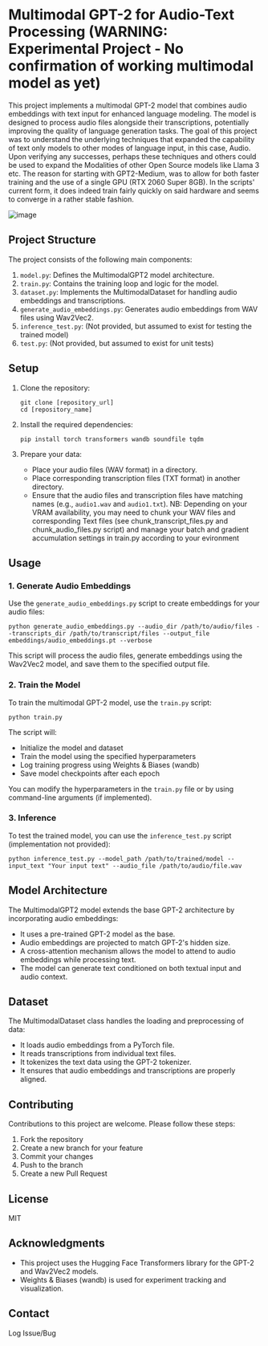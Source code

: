 # Multimodal GPT-2 for Audio-Text Processing (WARNING: Experimental Project - No confirmation of working multimodal model as yet)

This project implements a multimodal GPT-2 model that combines audio embeddings with text input for enhanced language modeling. The model is designed to process audio files alongside their transcriptions, potentially improving the quality of language generation tasks.
The goal of this project was to understand the underlying techniques that expanded the capability of text only models to other modes of language input, in this case, Audio. Upon verifying any successes, perhaps these techniques and others could be used to expand the 
Modalities of other Open Source models like Llama 3 etc. The reason for starting with GPT2-Medium, was to allow for both faster training and the use of a single GPU (RTX 2060 Super 8GB). In the scripts' current form, it does indeed train fairly quickly on said hardware and seems to converge in a rather stable fashion. 

![image](https://github.com/user-attachments/assets/07bd9008-221b-43f8-acc6-de9a99197706)



## Project Structure

The project consists of the following main components:  

1. `model.py`: Defines the MultimodalGPT2 model architecture.
2. `train.py`: Contains the training loop and logic for the model.
3. `dataset.py`: Implements the MultimodalDataset for handling audio embeddings and transcriptions.
4. `generate_audio_embeddings.py`: Generates audio embeddings from WAV files using Wav2Vec2.
5. `inference_test.py`: (Not provided, but assumed to exist for testing the trained model)
6. `test.py`: (Not provided, but assumed to exist for unit tests)

## Setup

1. Clone the repository:
   ```
   git clone [repository_url]
   cd [repository_name]
   ```

2. Install the required dependencies:
   ```
   pip install torch transformers wandb soundfile tqdm
   ```

3. Prepare your data:
   - Place your audio files (WAV format) in a directory. 
   - Place corresponding transcription files (TXT format) in another directory.
   - Ensure that the audio files and transcription files have matching names (e.g., `audio1.wav` and `audio1.txt`).
    NB: Depending on your VRAM availability, you may need to chunk your WAV files
     and corresponding Text files (see chunk_transcript_files.py and chunk_audio_files.py script) and manage your batch and 
     gradient accumulation settings in train.py according to your evironment
     
## Usage

### 1. Generate Audio Embeddings

Use the `generate_audio_embeddings.py` script to create embeddings for your audio files:

```
python generate_audio_embeddings.py --audio_dir /path/to/audio/files --transcripts_dir /path/to/transcript/files --output_file embeddings/audio_embeddings.pt --verbose
```

This script will process the audio files, generate embeddings using the Wav2Vec2 model, and save them to the specified output file.

### 2. Train the Model

To train the multimodal GPT-2 model, use the `train.py` script:

```
python train.py
```

The script will:
- Initialize the model and dataset
- Train the model using the specified hyperparameters
- Log training progress using Weights & Biases (wandb)
- Save model checkpoints after each epoch

You can modify the hyperparameters in the `train.py` file or by using command-line arguments (if implemented).

### 3. Inference

To test the trained model, you can use the `inference_test.py` script (implementation not provided):

```
python inference_test.py --model_path /path/to/trained/model --input_text "Your input text" --audio_file /path/to/audio/file.wav
```

## Model Architecture

The MultimodalGPT2 model extends the base GPT-2 architecture by incorporating audio embeddings:

- It uses a pre-trained GPT-2 model as the base.
- Audio embeddings are projected to match GPT-2's hidden size.
- A cross-attention mechanism allows the model to attend to audio embeddings while processing text.
- The model can generate text conditioned on both textual input and audio context.

## Dataset

The MultimodalDataset class handles the loading and preprocessing of data:

- It loads audio embeddings from a PyTorch file.
- It reads transcriptions from individual text files.
- It tokenizes the text data using the GPT-2 tokenizer.
- It ensures that audio embeddings and transcriptions are properly aligned.

## Contributing

Contributions to this project are welcome. Please follow these steps:

1. Fork the repository
2. Create a new branch for your feature
3. Commit your changes
4. Push to the branch
5. Create a new Pull Request

## License

MIT

## Acknowledgments

- This project uses the Hugging Face Transformers library for the GPT-2 and Wav2Vec2 models.
- Weights & Biases (wandb) is used for experiment tracking and visualization.

## Contact

Log Issue/Bug
